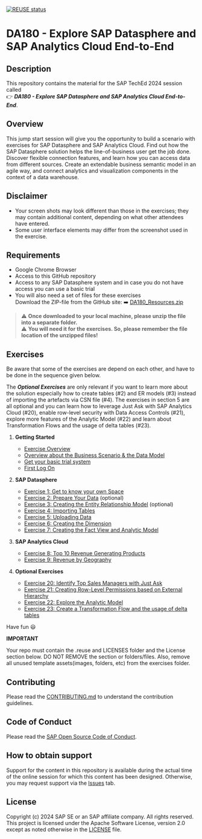 [![REUSE status](https://api.reuse.software/badge/github.com/SAP-samples/teched2023-DA183v)](https://api.reuse.software/info/github.com/SAP-samples/teched2023-DA183v)

# DA180 - Explore SAP Datasphere and SAP Analytics Cloud End-to-End

## Description

This repository contains the material for the SAP TechEd 2024 session called <br> :point_right: ***DA180 - Explore SAP Datasphere and SAP Analytics Cloud End-to-End***. 

## Overview

This jump start session will give you the opportunity to build a scenario with exercises for SAP Datasphere and SAP Analytics Cloud.
Find out how the SAP Datasphere solution helps the line-of-business user get the job done. Discover flexible connection features, and learn how you can access data from different sources. Create an extendable business semantic model in an agile way, and connect analytics and visualization components in the context of a data warehouse.

## Disclaimer

* Your screen shots may look different than those in the exercises; they may contain additional content, depending on what other attendees have entered.
* Some user interface elements may differ from the screenshot used in the exercise.

## Requirements

* Google Chrome Browser
* Access to this GitHub repository 
* Access to any SAP Datasphere system and in case you do not have access you can use a basic trial
* You will also need a set of files for these exercises  <br>
Download the ZIP-file from the GitHub site: :arrow_right: [DA180_Resources.zip](DA180_Resources.zip)

> :warning: **Once downloaded to your local machine, please unzip the file into a separate folder.** <br>
> :warning: **You will need it for the exercises. So, please remember the file location of the unzipped files!**

## Exercises

Be aware that some of the exercises are depend on each other, and have to be done in the sequence given below.<br>

The ***Optional Exercises*** are only relevant if you want to learn more about the solution especially how to create tables (#2) and ER models (#3) instead of importing the artefacts via CSN file (#4). 
The exercises in section 5 are all optional and you can learn how to leverage Just Ask with SAP Analytics Cloud (#20), enable row-level security with Data Access Controls (#21), explore more features of the Analytic Model (#22) and learn about Transformation Flows and the usage of delta tables (#23).

1. **Getting Started**
	* [Exercise Overview](exercises/ex00/README_ExOverview.md) 
	* [Overview about the Business Scenario & the Data Model](exercises/ex00/README.md) 
	* [Get your basic trial system](exercises/ex00/README_BasicTrial.md) 
	* [First Log On](exercises/ex00/README_FirstLogon.md) 
	
2. **SAP Datasphere**
	* [Exercise 1: Get to know your own Space ](exercises/ex01/README.md) 
	* [Exercise 2: Prepare Your Data](exercises/ex02/README.md) (optional)
	* [Exercise 3: Creating the Entity Relationship Model](exercises/ex03/README.md) (optional)
	* [Exercise 4: Importing Tables ](exercises/ex04/README.md)
	* [Exercise 5: Uploading Data ](exercises/ex05/README.md) 
	* [Exercise 6: Creating the Dimension ](exercises/ex06/README.md) 
	* [Exercise 7: Creating the Fact View and Analytic Model ](exercises/ex07/README.md) 

4.  **SAP Analytics Cloud**
	* [Exercise 8: Top 10 Revenue Generating Products ](exercises/ex08/README.md) 
	* [Exercise 9: Revenue by Geography ](exercises/ex09/README.md) 

5. **Optional Exercises**
	* [Exercise 20: Identify Top Sales Managers with Just Ask](exercises/ex20/README.md) 
	* [Exercise 21: Creating Row-Level Permissions based on External Hierarchy](exercises/ex21/README.md) 
	* [Exercise 22: Explore the Analytic Model](exercises/ex22/README.md) 
	* [Exercise 23: Create a Transformation Flow and the usage of delta tables ](exercises/ex23/README.md) 
    
Have fun :smiley:

**IMPORTANT**

Your repo must contain the .reuse and LICENSES folder and the License section below. DO NOT REMOVE the section or folders/files. Also, remove all unused template assets(images, folders, etc) from the exercises folder. 

## Contributing
Please read the [CONTRIBUTING.md](./CONTRIBUTING.md) to understand the contribution guidelines.

## Code of Conduct
Please read the [SAP Open Source Code of Conduct](https://github.com/SAP-samples/.github/blob/main/CODE_OF_CONDUCT.md).

## How to obtain support

Support for the content in this repository is available during the actual time of the online session for which this content has been designed. Otherwise, you may request support via the [Issues](../../issues) tab.

## License
Copyright (c) 2024 SAP SE or an SAP affiliate company. All rights reserved. This project is licensed under the Apache Software License, version 2.0 except as noted otherwise in the [LICENSE](LICENSES/Apache-2.0.txt) file.
